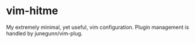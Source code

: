 # vim-hitme
My extremely minimal, yet useful, vim configuration.
Plugin management is handled by junegunn/vim-plug.

